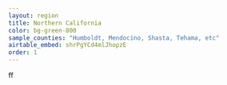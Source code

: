 ```yaml
---
layout: region
title: Northern California
color: bg-green-800
sample_counties: "Humboldt, Mendocino, Shasta, Tehama, etc"
airtable_embed: shrPgYCd4mlJhopzE
order: 1
---
```


ff
